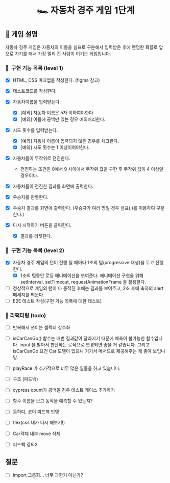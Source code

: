 <h1 align="middle">🏎️ 자동차 경주 게임 1단계</h1>

## 👀 게임 설명
자동차 경주 게임은 자동차의 이름을 쉼표로 구분해서 입력받은 후에 랜덤한 확률로 앞으로 가기를 해서 가장 멀리 간 사람이 이기는 게임입니다.

### 🎯 &nbsp;구현 기능 목록 (level 1)
- [x] HTML, CSS 마크업을 작성한다. (figma 참고) 
- [x] 테스트코드를 작성한다.

- [x] 자동차이름을 입력받는다.
  - [x] [예외] 자동차 이름은 5자 이하여야한다. 
  - [x] [예외] 이름에 공백만 있는 경우 예외처리한다.

- [x] 시도 횟수를 입력받는다. 
  - [x] [예외] 자동차 이름이 입력되지 않은 경우를 체크한다. 
  - [x] [예외] 시도 횟수는 1 이상이여야한다.

- [x] 자동차들이 무작위로 전진한다. 
  - 전진하는 조건은 0에서 9 사이에서 무작위 값을 구한 후 무작위 값이 4 이상일 경우이다.
- [x] 자동차들이 전진한 결과를 화면에 출력한다. 
- [x] 우승자를 판별한다. 
- [x] 우승자 결과를 화면에 출력한다. (우승자가 여러 명일 경우 쉼표(,)를 이용하여 구분한다.)
- [x] 다시 시작하기 버튼을 클릭한다. 
  - [x] 결과를 리셋한다. 

### 🎯 &nbsp;구현 기능 목록 (level 2)
- [x] 자동차 경주 게임의 턴이 진행 될 때마다 1초의 텀(progressive 재생)을 두고 진행한다.
  - [x] 1초의 텀동안 로딩 애니메이션을 보여준다.
  애니메이션 구현을 위해 setInterval, setTimeout, requestAnimationFrame 을 활용한다.
- [ ] 정상적으로 게임의 턴이 다 동작된 후에는 결과를 보여주고, 2초 후에 축하의 alert 메세지를 띄운다.
- [ ] E2E 테스트 작성(구현 기능 목록에 대한 테스트)

### 🔄 리팩터링 (todo)
- [ ] 반복해서 쓰이는 셀렉터 상수화 
- [ ] isCarCanGo() 함수는 매번 결과값이 달라지기 때문에 예측이 불가능한 함수입니다. input 을 받아서 판단하는 로직으로 변경되면 좋을 거 같습니다. 그리고 isCarCanGo 요건 Car 모델이 있으니 거기서 메서드로 제공해주는 게 좋아 보입니당.
- [ ] playRace 가 추가적으로 너무 많은 일들을 하고 있습니다.
- [ ] 구조 (피드백)

- [ ] cypress count가 공백일 경우 테스트 케이스 추가하기 
- [ ] 함수 이름을 보고 동작을 예측할 수 있는지? 
- [ ] 돔하디, 코이 피드백 반영 
- [ ] flex(css 내가 다시 해보기!)
- [ ] Car객체 내부 move 삭제 
- [ ] 피드백 강의2 
## 질문 
- [ ] import 그룹화... 너무 과한거 아닌가? 